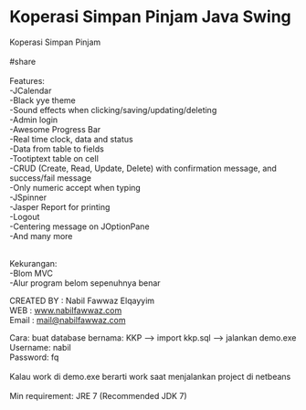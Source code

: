 # Koperasi Simpan Pinjam Java Swing
Koperasi Simpan Pinjam<br/>
<br/>
#share<br/>
<br/>
Features:<br/>
-JCalendar<br/>
-Black yye theme<br/>
-Sound effects when clicking/saving/updating/deleting<br/>
-Admin login<br/>
-Awesome Progress Bar<br/>
-Real time clock, data and status<br/>
-Data from table to fields<br/>
-Tootiptext table on cell<br/>
-CRUD (Create, Read, Update, Delete) with confirmation message, and success/fail message<br/>
-Only numeric accept when typing<br/>
-JSpinner<br/>
-Jasper Report for printing<br/>
-Logout<br/>
-Centering message on JOptionPane<br/>
-And many more<br/>
<br/>

Kekurangan:<br/>
-Blom MVC<br/>
-Alur program belom sepenuhnya benar<br/>

CREATED BY  : Nabil Fawwaz Elqayyim<br/>
WEB         : www.nabilfawwaz.com<br/>
Email       : mail@nabilfawwaz.com<br/>

Cara:
buat database bernama: KKP --> import kkp.sql --> jalankan demo.exe<br/>
Username: nabil <br/>
Password: fq <br/>
</br>
Kalau work di demo.exe berarti work saat menjalankan project di netbeans<br/>
<br/>
Min requirement: JRE 7 (Recommended JDK 7)<br/>
